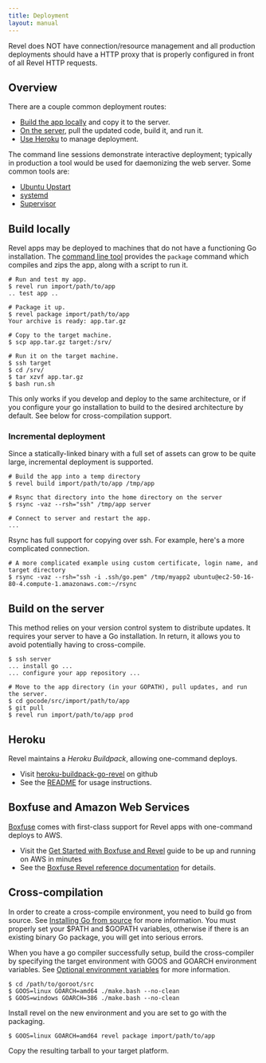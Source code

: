 ```yaml
---
title: Deployment
layout: manual
---
```


<div class="alert alert-success">
Revel does NOT have connection/resource management and all production deployments 
should have a HTTP proxy that is properly configured in front of all Revel HTTP requests.
</div>

## Overview

There are a couple common deployment routes:

* [Build the app locally](#build-local) and copy it to the server.
* [On the server](#build-server), pull the updated code, build it, and run it.
* [Use Heroku](#heroku) to manage deployment.

The command line sessions demonstrate interactive deployment; typically in production
 a tool would be used for daemonizing the web server.  Some common tools are:

* [Ubuntu Upstart](http://upstart.ubuntu.com)
* [systemd](http://www.freedesktop.org/wiki/Software/systemd)
* [Supervisor](http://supervisord.org/)

<a name="build-local"></a>

## Build locally

Revel apps may be deployed to machines that do not have a functioning Go
installation.  The [command line tool](tool.html) provides the `package` command
which compiles and zips the app, along with a script to run it.

	# Run and test my app.
	$ revel run import/path/to/app
	.. test app ..

	# Package it up.
	$ revel package import/path/to/app
	Your archive is ready: app.tar.gz

	# Copy to the target machine.
	$ scp app.tar.gz target:/srv/

	# Run it on the target machine.
	$ ssh target
	$ cd /srv/
    $ tar xzvf app.tar.gz
	$ bash run.sh

This only works if you develop and deploy to the same architecture, or if you configure your go
installation to build to the desired architecture by default. See below for cross-compilation support.

### Incremental deployment

Since a statically-linked binary with a full set of assets can grow to be quite
large, incremental deployment is supported.

    # Build the app into a temp directory
    $ revel build import/path/to/app /tmp/app

    # Rsync that directory into the home directory on the server
    $ rsync -vaz --rsh="ssh" /tmp/app server

    # Connect to server and restart the app.
    ...

Rsync has full support for copying over ssh.  For example, here's a more complicated connection.

    # A more complicated example using custom certificate, login name, and target directory
    $ rsync -vaz --rsh="ssh -i .ssh/go.pem" /tmp/myapp2 ubuntu@ec2-50-16-80-4.compute-1.amazonaws.com:~/rsync

<a name="build-server"></a>

## Build on the server

This method relies on your version control system to distribute updates.  It
requires your server to have a Go installation.  In return, it allows you to
avoid potentially having to cross-compile.

    $ ssh server
    ... install go ...
    ... configure your app repository ...

    # Move to the app directory (in your GOPATH), pull updates, and run the server.
    $ cd gocode/src/import/path/to/app
    $ git pull
    $ revel run import/path/to/app prod

    
<a name="heroku"></a>
    
## Heroku

Revel maintains a *Heroku Buildpack*, allowing one-command deploys.

- Visit [heroku-buildpack-go-revel](https://github.com/revel/heroku-buildpack-go-revel) on github
- See the [README](https://github.com/revel/heroku-buildpack-go-revel/blob/master/README.md) for usage instructions.

## Boxfuse and Amazon Web Services

[Boxfuse](https://boxfuse.com) comes with first-class support for Revel apps with one-command deploys to AWS.

- Visit the [Get Started with Boxfuse and Revel](https://boxfuse.com/getstarted/revel) guide to be up and running on AWS in minutes
- See the [Boxfuse Revel reference documentation](https://boxfuse.com/docs/payloads/revel) for details.

## Cross-compilation

In order to create a cross-compile environment, you need to build go from source.
See
[Installing Go from source](http://golang.org/doc/install/source)
for more information.
You must properly set your $PATH and $GOPATH variables, otherwise if there is an existing
binary Go package, you will get into serious errors.

When you have a go compiler successfully setup, build the cross-compiler by
specifying the target environment with GOOS and GOARCH environment variables. See
[Optional environment variables](http://golang.org/doc/install/source#environment)
for more information.

    $ cd /path/to/goroot/src
    $ GOOS=linux GOARCH=amd64 ./make.bash --no-clean
    $ GOOS=windows GOARCH=386 ./make.bash --no-clean

Install revel on the new environment and you are set to go with the packaging.

    $ GOOS=linux GOARCH=amd64 revel package import/path/to/app

Copy the resulting tarball to your target platform.

